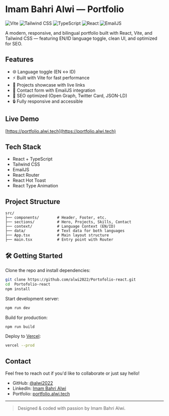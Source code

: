 # Imam Bahri Alwi — Portfolio

![Vite](https://img.shields.io/badge/Vite-646CFF?style=flat&logo=vite&logoColor=white)
![Tailwind CSS](https://img.shields.io/badge/Tailwind-06B6D4?style=flat&logo=tailwindcss&logoColor=white)
![TypeScript](https://img.shields.io/badge/TypeScript-3178C6?style=flat&logo=typescript&logoColor=white)
![React](https://img.shields.io/badge/React-61DAFB?style=flat&logo=react&logoColor=black)
![EmailJS](https://img.shields.io/badge/EmailJS-DD2A7B?style=flat&logo=email&logoColor=white)

A modern, responsive, and bilingual portfolio built with React, Vite, and Tailwind CSS — featuring EN/ID language toggle, clean UI, and optimized for SEO.

## Features

- 🌐 Language toggle (EN ↔ ID)
- ⚡️ Built with Vite for fast performance
- 💼 Projects showcase with live links
- 📮 Contact form with EmailJS integration
- 🧠 SEO optimized (Open Graph, Twitter Card, JSON-LD)
- 🔒 Fully responsive and accessible

## Live Demo

[https://portfolio.alwi.tech](https://portfolio.alwi.tech)

## Tech Stack

- React + TypeScript
- Tailwind CSS
- EmailJS
- React Router
- React Hot Toast
- React Type Animation

## Project Structure

```
src/
├── components/        # Header, Footer, etc.
├── sections/          # Hero, Projects, Skills, Contact
├── context/           # Language Context (EN/ID)
├── data/              # Text data for both languages
├── App.tsx            # Main layout structure
├── main.tsx           # Entry point with Router
```

## 🛠 Getting Started

Clone the repo and install dependencies:

```bash
git clone https://github.com/alwi2022/Portofolio-react.git
cd  Portofolio-react
npm install
```

Start development server:

```bash
npm run dev
```

Build for production:

```bash
npm run build
```

Deploy to [Vercel](https://vercel.com/):

```bash
vercel --prod
```

## Contact

Feel free to reach out if you'd like to collaborate or just say hello!

- GitHub: [@alwi2022](https://github.com/alwi2022)
- LinkedIn: [Imam Bahri Alwi](https://www.linkedin.com/in/imam-bahri-alwi-019816250/)
- Portfolio: [portfolio.alwi.tech](https://portfolio.alwi.tech)

---

> Designed & coded with passion by Imam Bahri Alwi.
